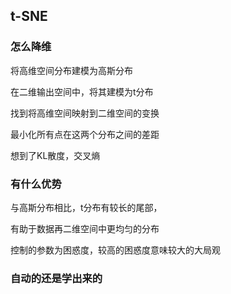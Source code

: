 ## t-SNE ##

### 怎么降维 ###

将高维空间分布建模为高斯分布

在二维输出空间中，将其建模为t分布

找到将高维空间映射到二维空间的变换

最小化所有点在这两个分布之间的差距

想到了KL散度，交叉熵

### 有什么优势 ###

与高斯分布相比，t分布有较长的尾部，

有助于数据再二维空间中更均匀的分布

控制的参数为困惑度，较高的困惑度意味较大的大局观

### 自动的还是学出来的 ###
